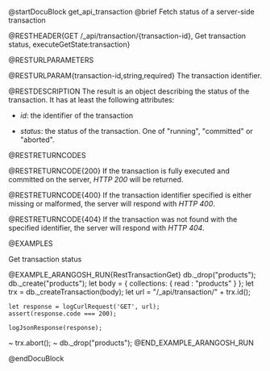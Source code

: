 
@startDocuBlock get_api_transaction
@brief Fetch status of a server-side transaction

@RESTHEADER{GET /_api/transaction/{transaction-id}, Get transaction status, executeGetState:transaction}

@RESTURLPARAMETERS

@RESTURLPARAM{transaction-id,string,required}
The transaction identifier.

@RESTDESCRIPTION
The result is an object describing the status of the transaction.
It has at least the following attributes:

- *id*: the identifier of the transaction

- *status*: the status of the transaction. One of "running", "committed" or "aborted".

@RESTRETURNCODES

@RESTRETURNCODE{200}
If the transaction is fully executed and committed on the server,
*HTTP 200* will be returned.

@RESTRETURNCODE{400}
If the transaction identifier specified is either missing or malformed, the server
will respond with *HTTP 400*.

@RESTRETURNCODE{404}
If the transaction was not found with the specified identifier, the server
will respond with *HTTP 404*.

@EXAMPLES

Get transaction status

@EXAMPLE_ARANGOSH_RUN{RestTransactionGet}
    db._drop("products");
    db._create("products");
    let body = {
      collections: {
        read : "products"
      }
    };
    let trx = db._createTransaction(body);
    let url = "/_api/transaction/" + trx.id();

    let response = logCurlRequest('GET', url);
    assert(response.code === 200);

    logJsonResponse(response);

  ~ trx.abort();
  ~ db._drop("products");
@END_EXAMPLE_ARANGOSH_RUN

@endDocuBlock

